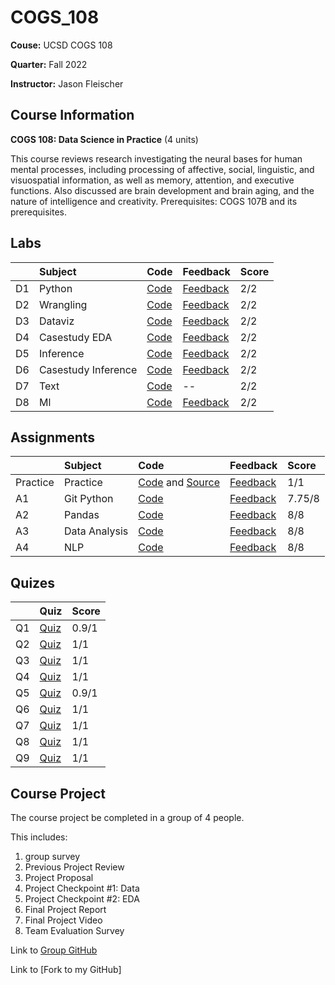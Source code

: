 # COGS_108

**Couse:** UCSD COGS 108

**Quarter:** Fall 2022

**Instructor:** Jason Fleischer

## Course Information

**COGS 108: Data Science in Practice** (4 units)

This course reviews research investigating the neural bases for human mental processes, including processing of affective, social, linguistic, and visuospatial information, as well as memory, attention, and executive functions. Also discussed are brain development and brain aging, and the nature of intelligence and creativity. Prerequisites: COGS 107B and its prerequisites.

## Labs

|       |Subject    |Code   |Feedback   |Score  |
|:------|:----------|:------|:----------|:-------|
|D1 |Python |[Code](./D1/D1_python.ipynb) |[Feedback](./D1/D1_python.html.pdf)  |2/2    |
|D2 |Wrangling |[Code](./D2/D2_wrangling.ipynb) |[Feedback](./D2/D2_wrangling.html.pdf)  |2/2    |
|D3 |Dataviz |[Code](./D3/D3_dataviz.ipynb) |[Feedback](./D3/D3_dataviz.html.pdf)  |2/2    |
|D4 |Casestudy EDA |[Code](./D4/D4_casestudy_eda.ipynb) |[Feedback](./D4/D4_casestudy_eda.html.pdf)  |2/2    |
|D5 |Inference |[Code](./D5/D5_inference.ipynb) |[Feedback](./D5/D5_inference.html.pdf)  |2/2    |
|D6 |Casestudy Inference |[Code](./D6/D6_casestudy_inference.ipynb) |[Feedback](./D6/D6_casestudy_inference.html.pdf)  |2/2    |
|D7 |Text |[Code](./D7/D7_text.ipynb) |--  |2/2    |
|D8 |Ml |[Code](./D8/D8_ml.ipynb) |[Feedback](./D8/D8_ml.html.pdf)  |2/2    |

## Assignments

|       |Subject    |Code   |Feedback   |Score  |
|:------|:----------|:------|:----------|:-------|
|Practice |Practice |[Code](./Practice/Practice.ipynb) and [Source](https://github.com/alina10050805/MyFirstPullRequest) |[Feedback](./Practice/Practice.html.pdf)  |1/1    |
|A1 |Git Python |[Code](./A1/A1_git_python.ipynb) |[Feedback](./A1/A1_git_python.html.pdf)  |7.75/8    |
|A2 |Pandas |[Code](./A2/A2_pandas.ipynb) |[Feedback](./A2/A2_pandas.html.pdf)  |8/8    |
|A3 |Data Analysis |[Code](./A3/A3_DataAnalysis.ipynb) |[Feedback](./A3/A3_DataAnalysis.html.pdf)  |8/8    |
|A4 |NLP |[Code](./A4/A4_NLP.ipynb) |[Feedback](./A4/A4_NLP.html.pdf)  |8/8    |

## Quizes
|       |Quiz   |Score  |
|:------|:------|:-------|
|Q1 |[Quiz](./Quiz/Q1_%20COGS%20108%20-%20Data%20Science%20in%20Practice%20-%20Fleischer%20%5BFA22%5D.pdf)  |0.9/1  |
|Q2 |[Quiz](./Quiz/Q2_%20COGS%20108%20-%20Data%20Science%20in%20Practice%20-%20Fleischer%20%5BFA22%5D.pdf)  |1/1    |
|Q3 |[Quiz](./Quiz/Q3_%20COGS%20108%20-%20Data%20Science%20in%20Practice%20-%20Fleischer%20%5BFA22%5D.pdf)  |1/1    |
|Q4 |[Quiz](./Quiz/Q4_%20COGS%20108%20-%20Data%20Science%20in%20Practice%20-%20Fleischer%20%5BFA22%5D.pdf)  |1/1    |
|Q5 |[Quiz](./Quiz/Q5_%20COGS%20108%20-%20Data%20Science%20in%20Practice%20-%20Fleischer%20%5BFA22%5D.pdf)  |0.9/1    |
|Q6 |[Quiz](./Quiz/Q6_%20COGS%20108%20-%20Data%20Science%20in%20Practice%20-%20Fleischer%20%5BFA22%5D.pdf)  |1/1    |
|Q7 |[Quiz](./Quiz/Q7_%20COGS%20108%20-%20Data%20Science%20in%20Practice%20-%20Fleischer%20%5BFA22%5D.pdf)  |1/1    |
|Q8 |[Quiz](./Quiz/Q8_%20COGS%20108%20-%20Data%20Science%20in%20Practice%20-%20Fleischer%20%5BFA22%5D.pdf)  |1/1    |
|Q9 |[Quiz](./Quiz/Q9_%20COGS%20108%20-%20Data%20Science%20in%20Practice%20-%20Fleischer%20%5BFA22%5D.pdf)  |1/1   |

## Course Project

The course project be completed in a group of 4 people. 

This includes: 
1) group survey 
2) Previous Project Review 
3) Project Proposal 
4) Project Checkpoint #1: Data
5) Project Checkpoint #2: EDA 
6) Final Project Report
7) Final Project Video
8) Team Evaluation Survey

Link to [Group GitHub](https://github.com/COGS108/Group_070-Fa22)

Link to [Fork to my GitHub]
